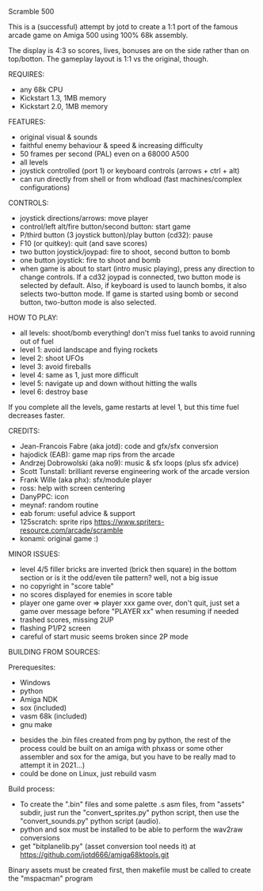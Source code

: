 Scramble 500

This is a (successful) attempt by jotd to create a 1:1 port of the famous arcade game on Amiga 500 using 100% 68k assembly.

The display is 4:3 so scores, lives, bonuses are on the side rather than on top/botton. The gameplay layout is 1:1 vs
the original, though.

REQUIRES:

- any 68k CPU
- Kickstart 1.3, 1MB memory
- Kickstart 2.0, 1MB memory

FEATURES:

- original visual & sounds
- faithful enemy behaviour & speed & increasing difficulty
- 50 frames per second (PAL) even on a 68000 A500
- all levels
- joystick controlled (port 1) or keyboard controls (arrows + ctrl + alt)
- can run directly from shell or from whdload (fast machines/complex configurations)

CONTROLS:

- joystick directions/arrows: move player
- control/left alt/fire button/second button: start game
- P/third button (3 joystick button)/play button (cd32): pause
- F10 (or quitkey): quit (and save scores)
- two button joystick/joypad: fire to shoot, second button to bomb
- one button joystick: fire to shoot and bomb
- when game is about to start (intro music playing), press any
  direction to change controls. If a cd32 joypad is connected, two button
  mode is selected by default. Also, if keyboard is used to launch bombs,
  it also selects two-button mode.
  If game is started using bomb or second button, two-button mode is also
  selected.

HOW TO PLAY:

- all levels: shoot/bomb everything! don't miss fuel tanks to avoid running out of fuel
- level 1: avoid landscape and flying rockets
- level 2: shoot UFOs
- level 3: avoid fireballs
- level 4: same as 1, just more difficult
- level 5: navigate up and down without hitting the walls
- level 6: destroy base

If you complete all the levels, game restarts at level 1, but this
time fuel decreases faster.

CREDITS:

- Jean-Francois Fabre (aka jotd): code and gfx/sfx conversion
- hajodick (EAB): game map rips from the arcade
- Andrzej Dobrowolski (aka no9): music & sfx loops (plus sfx advice)
- Scott Tunstall: brilliant reverse engineering work of the arcade version 
- Frank Wille (aka phx): sfx/module player
- ross: help with screen centering
- DanyPPC: icon
- meynaf: random routine
- eab forum: useful advice & support
- 125scratch: sprite rips https://www.spriters-resource.com/arcade/scramble
- konami: original game :)

MINOR ISSUES:

- level 4/5 filler bricks are inverted (brick then square) in the bottom section
  or is it the odd/even tile pattern? well, not a big issue
- no copyright in "score table"
- no scores displayed for enemies in score table
- player one game over => player xxx game over, don't quit, just set a game over message
  before "PLAYER xx" when resuming if needed
- trashed scores, missing 2UP
- flashing P1/P2 screen
- careful of start music seems broken since 2P mode 


BUILDING FROM SOURCES:

Prerequesites:

- Windows
- python
- Amiga NDK
- sox (included)
- vasm 68k (included)
- gnu make

* besides the .bin files created from png by python, the rest of the process could be built on an amiga with phxass
 or some other assembler and sox for the amiga, but you have to be really mad to attempt it in 2021...)
* could be done on Linux, just rebuild vasm

Build process:

- To create the ".bin" files and some palette .s asm files, from "assets" subdir, 
  just run the "convert_sprites.py" python script, then use the "convert_sounds.py"
  python script (audio).
- python and sox must be installed to be able to perform the wav2raw conversions
- get "bitplanelib.py" (asset conversion tool needs it) at https://github.com/jotd666/amiga68ktools.git

Binary assets must be created first, then makefile must be called to create the "mspacman" program


